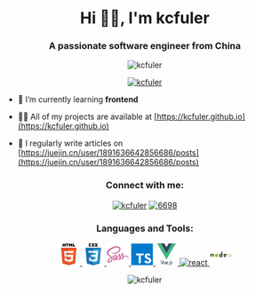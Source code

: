 <h1 align="center">Hi 😶‍🌫️, I'm kcfuler</h1>
<h3 align="center">A passionate software engineer from China</h3>

<p align="center"> <img src="https://komarev.com/ghpvc/?username=kcfuler&label=Profile%20views&color=0e75b6&style=flat" alt="kcfuler" /> </p>

<p align="center"> <a href="https://github.com/ryo-ma/github-profile-trophy"><img src="https://github-profile-trophy.vercel.app/?username=kcfuler&theme=dracula" alt="kcfuler" /></a> </p>

- 🌱 I’m currently learning **frontend**

- 👨‍💻 All of my projects are available at [https://kcfuler.github.io](https://kcfuler.github.io)

- 📝 I regularly write articles on [https://juejin.cn/user/1891636642856686/posts](https://juejin.cn/user/1891636642856686/posts)

<h3 align="center">Connect with me:</h3>
<p align="center">
<a href="https://twitter.com/lkkkkk52391894" target="blank"><img align="center" src="https://raw.githubusercontent.com/rahuldkjain/github-profile-readme-generator/master/src/images/icons/Social/twitter.svg" alt="kcfuler" height="30" width="40" /></a>
<a href="https://discord.gg/84yvJBsY" target="blank"><img align="center" src="https://raw.githubusercontent.com/rahuldkjain/github-profile-readme-generator/master/src/images/icons/Social/discord.svg" alt="6698" height="30" width="40" /></a>
</p>

<h3 align="center">Languages and Tools:</h3>
<p align="center">
<a href="https://www.w3.org/html/" target="_blank" rel="noreferrer">
    <img
        src="https://raw.githubusercontent.com/devicons/devicon/master/icons/html5/html5-original-wordmark.svg"
        alt="html5"
        width="40"
        height="40"
    />
</a>
<a href="https://www.w3schools.com/css/" target="_blank" rel="noreferrer">
    <img
        src="https://raw.githubusercontent.com/devicons/devicon/master/icons/css3/css3-original-wordmark.svg"
        alt="css3"
        width="40"
        height="40"
    />
</a>
<a href="https://sass-lang.com" target="_blank" rel="noreferrer">
    <img
        src="https://raw.githubusercontent.com/devicons/devicon/master/icons/sass/sass-original.svg"
        alt="sass"
        width="40"
        height="40"
    />
</a>
<a href="https://www.typescriptlang.org/" target="_blank" rel="noreferrer">
    <img
        src="https://raw.githubusercontent.com/devicons/devicon/master/icons/typescript/typescript-original.svg"
        alt="typescript"
        width="40"
        height="40"
    />
</a>
<a href="https://vuejs.org/" target="_blank" rel="noreferrer">
    <img
        src="https://raw.githubusercontent.com/devicons/devicon/master/icons/vuejs/vuejs-original-wordmark.svg"
        alt="vuejs"
        width="40"
        height="40"
    />
</a>
<a href="https://reactjs.org/" target="_blank" rel="noreferrer">
    <img
        src="https://www.runoob.com/wp-content/uploads/2016/02/react.png"
        alt="react"
        width="40"
        height="40"
    />
</a>
<a href="https://nodejs.org" target="_blank" rel="noreferrer">
    <img
        src="https://raw.githubusercontent.com/devicons/devicon/master/icons/nodejs/nodejs-original-wordmark.svg"
        alt="nodejs"
        width="40"
        height="40"
    />
</a>

[//]: # (<a href="https://flutter.dev" target="_blank" rel="noreferrer">)

[//]: # (    <img src="https://www.vectorlogo.zone/logos/flutterio/flutterio-icon.svg" alt="flutter" width="40" height="40" />)

[//]: # (</a>)

</p>
<p align="center"><img src="https://github-readme-streak-stats.herokuapp.com/?user=kcfuler&theme=radical" alt="kcfuler" /></p>

